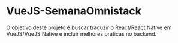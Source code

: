 # VueJS-SemanaOmnistack
O objetivo deste projeto é buscar traduzir o React/React Native em VueJS/VueJS Native e incluir melhores práticas no backend.
